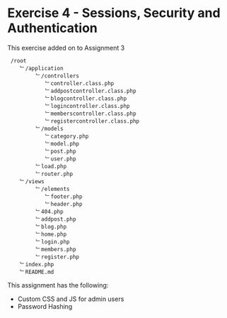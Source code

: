 Exercise 4 - Sessions, Security and Authentication
==========

This exercise added on to Assignment 3


```
 /root 
    ﹂/application
         ﹂/controllers
            ﹂controller.class.php
            ﹂addpostcontroller.class.php
            ﹂blogcontroller.class.php
            ﹂logincontroller.class.php
            ﹂memberscontroller.class.php
            ﹂registercontroller.class.php
         ﹂/models
            ﹂category.php
            ﹂model.php
            ﹂post.php
            ﹂user.php
         ﹂load.php
         ﹂router.php
    ﹂/views
         ﹂/elements
            ﹂footer.php
            ﹂header.php
         ﹂404.php
         ﹂addpost.php
         ﹂blog.php
         ﹂home.php
         ﹂login.php
         ﹂members.php
         ﹂register.php
    ﹂index.php
    ﹂README.md

```
This assignment has the following:
- Custom CSS and JS for admin users
- Password Hashing
